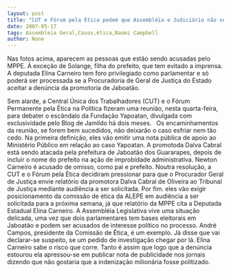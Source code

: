 ```yaml
---
layout: post
title: "CUT e Fórum pela Ética pedem que Assembléia e Judiciário não se omitam no Caso Yapoatan"
date: 2007-05-17
tags: Assembleia Geral,Casos,ética,Naomi Campbell
author: None
---
```


Nas fotos acima, aparecem as pessoas que est&atilde;o sendo acusadas pelo MPPE.&nbsp;&Agrave; exce&ccedil;&atilde;o de Solange, filha do prefeito, que tem evitado&nbsp;a imprensa. A deputada Elina Carneiro tem foro privilegiado como parlamentar e s&oacute; poder&aacute; ser processada se a&nbsp;Procuradoria de&nbsp;Geral de Justi&ccedil;a do Estado aceitar a den&uacute;ncia da promotoria de Jaboat&atilde;o.&nbsp;

Sem alarde, a Central &Uacute;nica dos Trabalhadores (CUT) e o F&oacute;rum Permanente pela &Eacute;tica na Pol&iacute;tica fizeram uma reuni&atilde;o, nesta quarta-feira, para debater o esc&acirc;ndalo da Funda&ccedil;&atilde;o Yapoatan, divulgada com exclusividade pelo Blog de Jamildo h&aacute; dois meses.
&nbsp;
Os encaminhamentos da reuni&atilde;o, se forem bem sucedidos, n&atilde;o deixar&atilde;o o caso esfriar nem t&atilde;o cedo.
Na primeira defini&ccedil;&atilde;o, eles v&atilde;o emitir uma nota p&uacute;blica de apoio ao Minist&eacute;rio P&uacute;blico em rela&ccedil;&atilde;o ao caso Yapoatan. A promotoda Dalva Cabral est&aacute; sendo atacada pela prefeitura de Jaboat&atilde;o dos Guararapes, depois de incluir o nome do prefeito na a&ccedil;&atilde;o de improbidade administrativa. Newton Carneiro &eacute; acusado de omisso, como pai e prefeito.
Noutra resolu&ccedil;&atilde;o, a CUT e o F&oacute;rum pela &Eacute;tica decidiram pressionar para que o Procurador Geral de Justi&ccedil;a envie relat&oacute;rio da promotora Dalva Cabral de Oliveira ao Tribunal de Justi&ccedil;a mediante audi&ecirc;ncia a ser solicitada.
Por fim. eles v&atilde;o exigir posicionamento da comiss&atilde;o de &eacute;tica da ALEPE em audi&ecirc;ncia a ser solicitada para a pr&oacute;xima semana, j&aacute; que relat&oacute;rio da MPPE cita a Deputada Estadual Elina Carneiro. 
A Assembl&eacute;ia Legislativa vive uma situa&ccedil;&atilde;o delicada, uma vez que dois parlamentares tem bases eleitorais em Jaboat&atilde;o e podem ser acusados de interesse pol&iacute;tico no processo. Andr&eacute; Campos, presidente da Comiss&atilde;o de &Eacute;tica, &eacute; um exemplo. J&aacute; disse que vai declarar-se suspeito, se um pedido de investiga&ccedil;&atilde;o chegar por l&aacute;. Elina Carneiro sabe o risco que corre. Tanto &eacute; assim que logo que a den&uacute;ncia estourou ela apressou-se em publicar nota de publicidade nos jornais dizendo que n&atilde;o gostaria que a indeniza&ccedil;&atilde;o milion&aacute;ria fosse politizado.
&nbsp; 